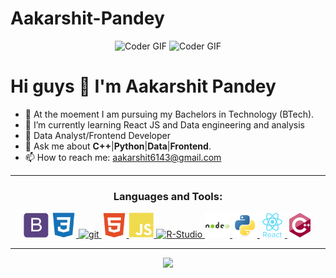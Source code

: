 # Aakarshit-Pandey
<p align="center">

  <img src="https://media4.giphy.com/media/zXmbOaTpbY6mA/100.webp?cid=ecf05e47nn3i2rei26xztsgo98op7b0ooisoeuquica8o5w8&rid=100.webp&ct=g" alt="Coder GIF" width="600" height="300">
  
  
<img src="https://media.giphy.com/media/PiQejEf31116URju4V/giphy.gif" alt="Coder GIF" width="600" height="300"> 
</p>

# Hi guys 👋  I'm Aakarshit Pandey





- 🔭 At the moement I am pursuing my Bachelors in Technology (BTech).  
- 🌱 I’m currently learning React JS and Data engineering and analysis
- 👯 Data Analyst/Frontend Developer
- 💬 Ask me about  **C++**|**Python**|**Data**|**Frontend**.
- 📫 How to reach me: aakarshit6143@gmail.com

 <hr>
<h3 align="center">Languages and Tools:</h3>
<p align="center"> 
  <a href="https://getbootstrap.com" target="_blank"> <img src="https://github.com/devicons/devicon/blob/master/icons/bootstrap/bootstrap-plain.svg" alt="bootstrap" width="40" height="40"/></a> <a href="https://www.w3schools.com/css/" target="_blank"> <img src="https://github.com/devicons/devicon/blob/master/icons/css3/css3-plain.svg" alt="css3" width="40" height="40"/> </a>   <a href="https://git-scm.com/" target="_blank"> <img src="https://www.vectorlogo.zone/logos/git-scm/git-scm-icon.svg" alt="git" width="40" height="40"/> </a>  <a href="https://www.w3.org/html/" target="_blank"> <img src="https://github.com/devicons/devicon/blob/master/icons/html5/html5-plain.svg" alt="html5" width="40" height="40"/> </a>   <a href="https://developer.mozilla.org/en-US/docs/Web/JavaScript" target="_blank"> <img src="https://github.com/devicons/devicon/blob/master/icons/javascript/javascript-plain.svg" alt="javascript" width="40" height="40"/> </a>  <a href="https://www.r-project.org/" target="_blank"> <img src="https://www.r-project.org/logo/Rlogo.svg" alt="R-Studio" width="40" height="40"/> </a>
  <a href="https://nodejs.org" target="_blank"> <img src="https://github.com/devicons/devicon/blob/master/icons/nodejs/nodejs-original-wordmark.svg" alt="nodejs" width="40" height="40"/> </a>   <a href="https://www.python.org" target="_blank"> <img src="https://github.com/devicons/devicon/blob/master/icons/python/python-original.svg" alt="python" width="40" height="40"/> </a>  <a href="https://reactjs.org/" target="_blank"> <img src="https://github.com/devicons/devicon/blob/master/icons/react/react-original-wordmark.svg" alt="react" width="40" height="40"/> </a>   <a href="https://www.w3schools.com/css/" target="_blank"> <img src="https://github.com/devicons/devicon/blob/master/icons/cplusplus/cplusplus-original.svg" alt="C++" width="40" height="40"/> 
</p>
<hr>
<p align="center">
  <img src ="https://github-readme-stats.vercel.app/api?username=Aakarshit1999&show_icons=true&count_private=true&theme=default&hide_border=true&hide=issues,contribs&include_all_commits=true">
</p>

